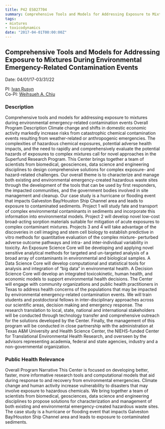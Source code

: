 ```yaml
---
title: P42 ES027704
summary: Comprehensive Tools and Models for Addressing Exposure to Mixtures During Environmental Emergency-Related Contamination Events
tags:
- mixtures
- toxicodynamics
date: "2017-04-01T00:00:00Z"
---
```


## Comprehensive Tools and Models for Addressing Exposure to Mixtures During Environmental Emergency-Related Contamination Events
Date: 04/01/17-03/31/22

PI: [Ivan Rusyn](https://nanhung.rbind.io/authors/ivan-rusyn/)  
Co-PI: [Weihsueh A. Chiu](https://nanhung.rbind.io/authors/weihsueh-a.-chiu/)

### Description

Comprehensive tools and models for addressing exposure to mixtures during environmental emergency-related contamination events Overall Program Description Climate change and shifts in domestic economic activity markedly increase risks from catastrophic chemical contamination events resulting from weather-related or anthropogenic emergencies. The complexities of hazardous chemical exposures, potential adverse health impacts, and the need to rapidly and comprehensively evaluate the potential hazards of exposures to complex mixtures call for novel approaches in the Superfund Research Program. This Center brings together a team of scientists from biomedical, geosciences, data science and engineering disciplines to design comprehensive solutions for complex exposure- and hazard-related challenges. Our overall theme is to characterize and manage both existing and environmental emergency-created hazardous waste sites through the development of the tools that can be used by first responders, the impacted communities, and the government bodies involved in site management and cleanup. Our case study is a hurricane or flooding event that impacts Galveston Bay/Houston Ship Channel area and leads to exposure to contaminated sediments. Project 1 will study fate and transport of complex environmental contaminants in sediments and incorporate this information into environmental models. Project 2 will develop novel low-cost broad-acting sorption materials suitable for mitigation of acute exposures to complex contaminant mixtures. Projects 3 and 4 will take advantage of the discoveries in cell imaging and stem cell biology to establish predictive in vitro methods for quantitative evaluation of the complex mixture- perturbed adverse outcome pathways and intra- and inter-individual variability in toxicity. An Exposure Science Core will be developing and applying novel sensitive analytical methods for targeted and un-targeted analysis of a broad array of contaminants in environmental and biological samples. A Data Science Core will develop computational and statistical tools for analysis and integration of “big data” in environmental health. A Decision Science Core will develop an integrated toxicokinetic, human health, and economic models to support environmental health decisions. The Center will engage with community organizations and public health practitioners in Texas to address health concerns of the populations that may be impacted by environmental emergency-related contamination events. We will train students and postdoctoral fellows in inter-disciplinary approaches across our scientific areas, decision making and emergency response. The research translation to local, state, national and international stakeholders will be conducted through technology transfer and comprehensive outreach for the solutions developed by the Center. Finally, the management of this program will be conducted in close partnership with the administration at Texas A&M University and Health Science Center, the NIEHS-funded Center for Translational Environmental Health Research, and overseen by the advisors representing academia, federal and state agencies, industry and a non-governmental organization. 

### Public Health Relevance

Overall Program Narrative This Center is focused on developing better, faster, more informative research tools and computational models that aid during response to and recovery from environmental emergencies. Climate change and human activity increase vulnerability to disasters that may involve exposure to hazardous chemicals. We bring together a team of scientists from biomedical, geosciences, data science and engineering disciplines to propose solutions for characterization and management of both existing and environmental emergency-created hazardous waste sites. The case study is a hurricane or flooding event that impacts Galveston Bay/Houston Ship Channel area and leads to exposure to contaminated sediments.